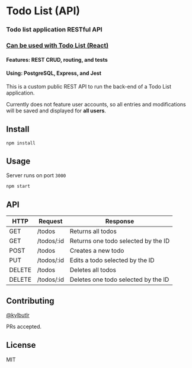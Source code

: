 # Todo List (API)
### Todo list application RESTful API
### [Can be used with Todo List (React)](https://github.com/kylbutlr/todo-list-react)
#### Features: REST CRUD, routing, and tests
#### Using: PostgreSQL, Express, and Jest

This is a custom public REST API to run the back-end of a Todo List application.

Currently does not feature user accounts, so all entries and modifications will be saved and displayed for **all users**.

## Install

```shell
npm install
```

## Usage

Server runs on port `3000`

```shell
npm start
```

## API

HTTP   | Request              | Response
--- | --- | ---
GET    | /todos     | Returns all todos
GET    | /todos/:id | Returns one todo selected by the ID
POST   | /todos     | Creates a new todo
PUT    | /todos/:id | Edits a todo selected by the ID
DELETE | /todos     | Deletes all todos
DELETE | /todos/:id | Deletes one todo selected by the ID

## Contributing

[@kylbutlr](https://github.com/kylbutlr)

PRs accepted.

## License

MIT
